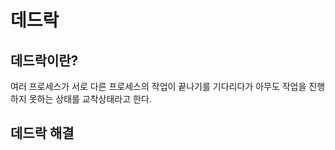 # 데드락

## 데드락이란?

여러 프로세스가 서로 다른 프로세스의 작업이 끝나기를 기다리다가 아무도 작업을 진행하지 못하는 상태를 교착상태라고 한다.<br>

## 데드락 해결
